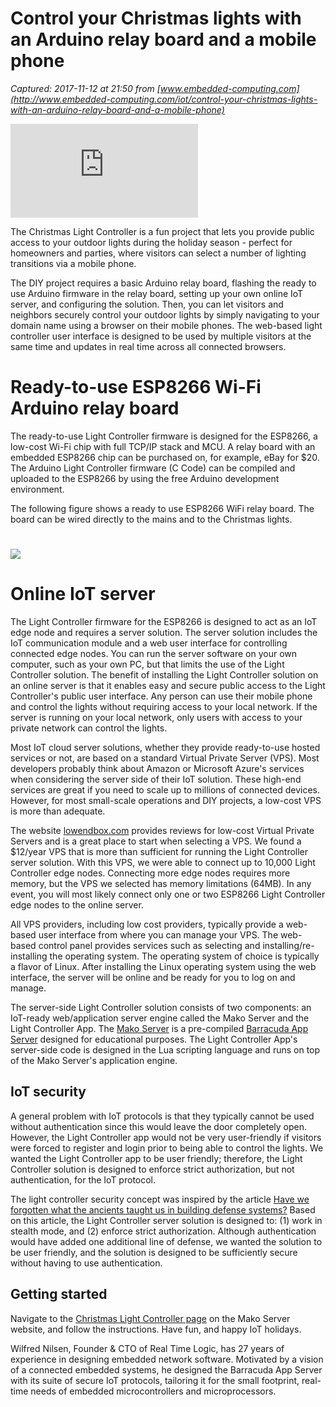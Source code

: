 # Control your Christmas lights with an Arduino relay board and a mobile phone

_Captured: 2017-11-12 at 21:50 from [www.embedded-computing.com](http://www.embedded-computing.com/iot/control-your-christmas-lights-with-an-arduino-relay-board-and-a-mobile-phone)_

![](http://me.opensystemsmedia.com/post/osm_uberflip/get_uberflip_item_thumbnail.php?item_id=380891122)

The Christmas Light Controller is a fun project that lets you provide public access to your outdoor lights during the holiday season - perfect for homeowners and parties, where visitors can select a number of lighting transitions via a mobile phone.

The DIY project requires a basic Arduino relay board, flashing the ready to use Arduino firmware in the relay board, setting up your own online IoT server, and configuring the solution. Then, you can let visitors and neighbors securely control your outdoor lights by simply navigating to your domain name using a browser on their mobile phones. The web-based light controller user interface is designed to be used by multiple visitors at the same time and updates in real time across all connected browsers.

# Ready-to-use ESP8266 Wi-Fi Arduino relay board

The ready-to-use Light Controller firmware is designed for the ESP8266, a low-cost Wi-Fi chip with full TCP/IP stack and MCU. A relay board with an embedded ESP8266 chip can be purchased on, for example, eBay for $20. The Arduino Light Controller firmware (C Code) can be compiled and uploaded to the ESP8266 by using the free Arduino development environment.

The following figure shows a ready to use ESP8266 WiFi relay board. The board can be wired directly to the mains and to the Christmas lights.

# ![](https://content.cdntwrk.com/files/aHViPTYzODY3JmNtZD1pdGVtZWRpdG9yaW1hZ2UmZmlsZW5hbWU9aXRlbWVkaXRvcmltYWdlXzVhMDBmNzdiYmU3YzYuanBnJnZlcnNpb249MDAwMCZzaWc9M2VjYmI5ODNlYmI0ZDdmM2U5MmJlN2E2N2M3MjRkNTY%253D)

# Online IoT server

The Light Controller firmware for the ESP8266 is designed to act as an IoT edge node and requires a server solution. The server solution includes the IoT communication module and a web user interface for controlling connected edge nodes. You can run the server software on your own computer, such as your own PC, but that limits the use of the Light Controller solution. The benefit of installing the Light Controller solution on an online server is that it enables easy and secure public access to the Light Controller's public user interface. Any person can use their mobile phone and control the lights without requiring access to your local network. If the server is running on your local network, only users with access to your private network can control the lights.

Most IoT cloud server solutions, whether they provide ready-to-use hosted services or not, are based on a standard Virtual Private Server (VPS). Most developers probably think about Amazon or Microsoft Azure's services when considering the server side of their IoT solution. These high-end services are great if you need to scale up to millions of connected devices. However, for most small-scale operations and DIY projects, a low-cost VPS is more than adequate.

The website [lowendbox.com](https://lowendbox.com) provides reviews for low-cost Virtual Private Servers and is a great place to start when selecting a VPS. We found a $12/year VPS that is more than sufficient for running the Light Controller server solution. With this VPS, we were able to connect up to 10,000 Light Controller edge nodes. Connecting more edge nodes requires more memory, but the VPS we selected has memory limitations (64MB). In any event, you will most likely connect only one or two ESP8266 Light Controller edge nodes to the online server.

All VPS providers, including low cost providers, typically provide a web-based user interface from where you can manage your VPS. The web-based control panel provides services such as selecting and installing/re-installing the operating system. The operating system of choice is typically a flavor of Linux. After installing the Linux operating system using the web interface, the server will be online and be ready for you to log on and manage.

The server-side Light Controller solution consists of two components: an IoT-ready web/application server engine called the Mako Server and the Light Controller App. The [Mako Server](https://makoserver.net/) is a pre-compiled [Barracuda App Server](https://realtimelogic.com/products/barracuda-application-server/) designed for educational purposes. The Light Controller App's server-side code is designed in the Lua scripting language and runs on top of the Mako Server's application engine.

## IoT security

A general problem with IoT protocols is that they typically cannot be used without authentication since this would leave the door completely open. However, the Light Controller app would not be very user-friendly if visitors were forced to register and login prior to being able to control the lights. We wanted the Light Controller app to be user friendly; therefore, the Light Controller solution is designed to enforce strict authorization, but not authentication, for the IoT protocol.

The light controller security concept was inspired by the article [Have we forgotten what the ancients taught us in building defense systems?](http://www.embedded-computing.com/articles/have-we-forgotten-what-the-ancients-taught-us-in-building-defense-systems) Based on this article, the Light Controller server solution is designed to: (1) work in stealth mode, and (2) enforce strict authorization. Although authentication would have added one additional line of defense, we wanted the solution to be user friendly, and the solution is designed to be sufficiently secure without having to use authentication.

## Getting started

Navigate to the [Christmas Light Controller page](https://makoserver.net/apps/LightController/) on the Mako Server website, and follow the instructions. Have fun, and happy IoT holidays.

Wilfred Nilsen, Founder & CTO of Real Time Logic, has 27 years of experience in designing embedded network software. Motivated by a vision of a connected embedded systems, he designed the Barracuda App Server with its suite of secure IoT protocols, tailoring it for the small footprint, real-time needs of embedded microcontrollers and microprocessors.
